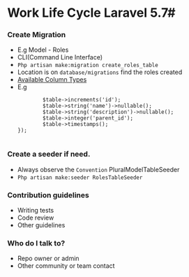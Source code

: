 # Work Life Cycle Laravel 5.7#

### Create Migration ###

* E.g Model - Roles
* CLI(Command Line Interface)
* ```Php artisan make:migration create_roles_table```
* Location is on ```database/migrations``` find the roles created
* [Available Column Types](https://laravel.com/docs/5.7/migrations#columns)
* E.g 
    ```Schema::create('roles', function (Blueprint $table) {
            $table->increments('id');
            $table->string('name')->nullable();
            $table->string('description')->nullable();
            $table->integer('parent_id');
            $table->timestamps();
    });
  

### Create a seeder if need. ###
* Always observe the ```Convention``` PluralModelTableSeeder
* ```Php artisan make:seeder RolesTableSeeder```


### Contribution guidelines ###

* Writing tests
* Code review
* Other guidelines

### Who do I talk to? ###

* Repo owner or admin
* Other community or team contact
